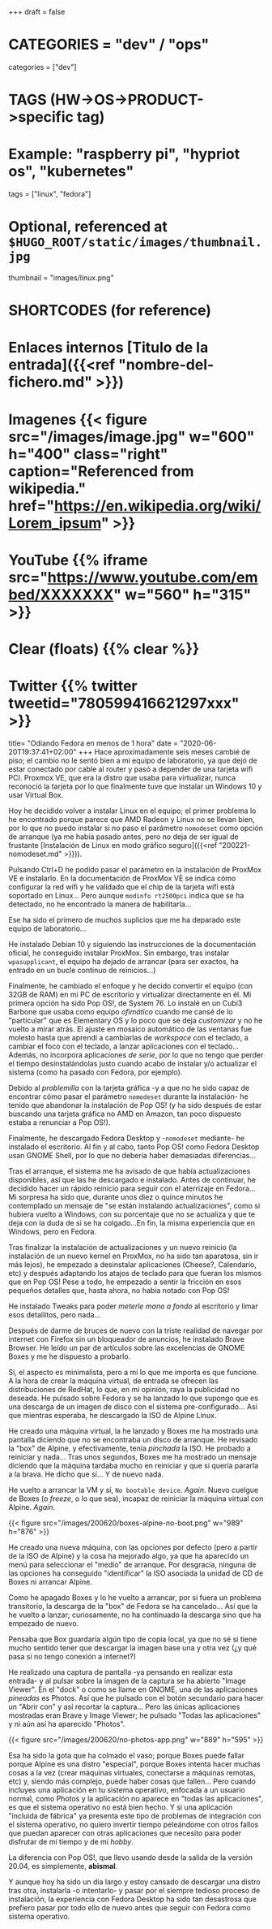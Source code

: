 +++
draft = false

# CATEGORIES = "dev" / "ops"
categories = ["dev"]
# TAGS (HW->OS->PRODUCT->specific tag)
# Example: "raspberry pi", "hypriot os", "kubernetes"

tags = ["linux", "fedora"]

# Optional, referenced at `$HUGO_ROOT/static/images/thumbnail.jpg`
thumbnail = "images/linux.png"

# SHORTCODES (for reference)

# Enlaces internos [Titulo de la entrada]({{<ref "nombre-del-fichero.md" >}})

# Imagenes {{< figure src="/images/image.jpg" w="600" h="400" class="right" caption="Referenced from wikipedia." href="https://en.wikipedia.org/wiki/Lorem_ipsum" >}}
# YouTube {{% iframe src="https://www.youtube.com/embed/XXXXXXX" w="560" h="315" >}}
# Clear (floats) {{% clear %}}
# Twitter {{% twitter tweetid="780599416621297xxx" >}}

title=  "Odiando Fedora en menos de 1 hora"
date = "2020-06-20T19:37:41+02:00"
+++
Hace aproximadamente seis meses cambié de piso; el cambio no le sentó bien a mi equipo de laboratorio, ya que dejó de estar conectado por cable al router y pasó a depender de una tarjeta wifi PCI. Proxmox VE, que era la distro que usaba para virtualizar, nunca reconoció la tarjeta por lo que finalmente tuve que instalar un Windows 10 y usar Virtual Box.

Hoy he decidido volver a instalar Linux en el equipo; el primer problema lo he encontrado porque parece que AMD Radeon y Linux no se llevan bien, por lo que no puedo instalar si no paso el parámetro `nomodeset` como opción de arranque (ya me había pasado antes, pero no deja de ser igual de frustante [Instalación de Linux en modo gráfico seguro]({{<ref "200221-nomodeset.md" >}})).

Pulsando Ctrl+D he podido pasar el parámetro en la instalación de ProxMox VE e instalarlo. En la documentación de ProxMox VE se indica cómo configurar la red wifi y he validado que el chip de la tarjeta wifi está soportado en Linux... Pero aunque `modinfo rt2500pci` indica que se ha detectado, no he encontrado la manera de habilitarla...

Ese ha sido el primero de muchos suplicios que me ha deparado este equipo de laboratorio...
<!--more-->

He instalado Debian 10 y siguiendo las instrucciones de la documentación oficial, he conseguido instalar ProxMox. Sin embargo, tras instalar `wpasupplicant`, el equipo ha dejado de arrancar (para ser exactos, ha entrado en un bucle continuo de reinicios...)

Finalmente, he cambiado el enfoque y he decido convertir el equipo (con 32GB de RAM) en mi PC de escritorio y virtualizar directamente en él. Mi primera opción ha sido Pop OS!, de System 76. Lo instalé en un Cubi3 Barbone que usaba como equipo *ofimático* cuando me cansé de lo "particular" que es Elementary OS y lo poco que se deja *customizar* y no he vuelto a mirar atrás. El ajuste en mosaico automático de las ventanas fue molesto hasta que aprendí a cambiarlas de *workspace* con el teclado, a cambiar el foco con el teclado, a lanzar aplicaciones con el teclado... Además, no incorpora aplicaciones *de serie*, por lo que no tengo que perder el tiempo desinstalándolas justo cuando acabo de instalar y/o actualizar el sistema (como ha pasado con Fedora, por ejemplo).

Debido al *problemilla* con la tarjeta gráfica -y a que no he sido capaz de encontrar cómo pasar el parámetro `nomodeset` durante la  instalación- he tenido que abandonar la instalación de Pop OS! (y ha sido después de estar buscando una tarjeta gráfica no AMD en Amazon, tan poco dispuesto estaba a renunciar a Pop OS!).

Finalmente, he descargado Fedora Desktop y -`nomodeset` mediante- he instalado el escritorio. Al fin y al cabo, tanto Pop OS! como Fedora Desktop usan GNOME Shell, por lo que no debería haber demasiadas diferencias...

Tras el arranque, el sistema me ha avisado de que había actualizaciones disponibles, así que las he descargado e instalado. Antes de continuar, he decidido hacer un rápido reinicio para seguir con el aterrizaje en Fedora... Mi sorpresa ha sido que, durante unos diez o quince minutos he contemplado un mensaje de "se están instalando actualizaciones", como si hubiera vuelto a Windows, con su porcentaje que no se actualiza y que te deja con la duda de si se ha colgado...En fin, la misma experiencia que en Windows, pero en Fedora.

Tras finalizar la instalación de actualizaciones y un nuevo reinicio (la instalación de un nuevo kernel en ProxMox, no ha sido tan aparatosa, sin ir más lejos), he empezado a desinstalar aplicaciones (Cheese?, Calendario, etc) y después adaptando los atajos de teclado para que fueran los mismos que en Pop OS! Pese a todo, he empezado a sentir la fricción en esos pequeños detalles que, hasta ahora, no había notado con Pop OS!

He instalado Tweaks para poder *meterle mano a fondo* al escritorio y limar esos detallitos, pero nada...

Después de darme de bruces de nuevo con la triste realidad de navegar por internet con Firefox sin un bloqueador de anuncios, he instalado Brave Browser. He leído un par de artículos sobre las excelencias de GNOME Boxes y me he dispuesto a probarlo.

Sí, el aspecto es minimalista, pero a mí lo que me importa es que funcione. A la hora de crear la máquina virtual, de entrada se ofrecen las distribuciones de RedHat, lo que, en mi opinión, raya la publicidad no deseada. He pulsado sobre Fedora y se ha lanzado lo que supongo que es una descarga de un imagen de disco con el sistema pre-configurado... Así que mientras esperaba, he descargado la ISO de Alpine Linux.

He creado una máquina virtual, la he lanzado y Boxes me ha mostrado una pantalla diciendo que no se encontraba un disco de arranque. He revisado la "box" de Alpine, y efectivamente, tenía *pinchada* la ISO. He probado a reiniciar y nada... Tras unos segundos, Boxes me ha mostrado un mensaje diciendo que la máquina tardaba mucho en reiniciar y que si quería pararla a la brava. He dicho que sí... Y de nuevo nada.

He vuelto a arrancar la VM y sí, `No bootable device`. *Again*. Nuevo cuelgue de Boxes (o *freeze*, o lo que sea), incapaz de reiniciar la máquina virtual con Alpine. *Again*.

{{< figure src="/images/200620/boxes-alpine-no-boot.png" w="989" h="876" >}}

He creado una nueva máquina, con las opciones por defecto (pero a partir de la ISO de Alpine) y la cosa ha mejorado algo, ya que ha aparecido un menú para seleccionar el "medio" de arranque. Por desgracia, ninguna de las opciones ha conseguido "identificar" la ISO asociada la unidad de CD de Boxes ni arrancar Alpine.

Como he apagado Boxes y lo he vuelto a arrancar, por si fuera un problema transitorio, la descarga de la "box" de Fedora se ha cancelado... Así que la he vuelto a lanzar; curiosamente, no ha continuado la descarga sino que ha empezado de nuevo.

Pensaba que Box guardaría algún tipo de copia local, ya que no sé si tiene mucho sentido tener que descargar la imagen base una y otra vez (¿y qué pasa si no tengo conexión a internet?)

He realizado una captura de pantalla -ya pensando en realizar esta entrada- y al pulsar sobre la imagen de la captura se ha abierto "Image Viewer". En el "dock" o como se llame en GNOME, una de las aplicaciones *pineadas* es Photos. Así que he pulsado con el botón secundario para hacer un "Abrir con" y así recortar la captura... Pero las únicas aplicaciones mostradas eran Brave y Image Viewer; he pulsado "Todas las aplicaciones" y ni aún así ha aparecido "Photos".

{{< figure src="/images/200620/no-photos-app.png" w="889" h="595" >}}

Esa ha sido la gota que ha colmado el vaso; porque Boxes puede fallar porque Alpine es una distro "especial", porque Boxes intenta hacer muchas cosas a la vez (crear máquinas virtuales, conectarse a máquinas remotas, etc) y, siendo más complejo, puede haber cosas que fallen... Pero cuando incluyes una aplicación en tu sistema operativo, enfocada a un usuario normal, como Photos y la aplicación no aparece en "todas las aplicaciones", es que el sistema operativo no está bien hecho. Y si una aplicación "incluida de fábrica" ya presenta este tipo de problemas de integración con el sistema operativo, no quiero invertir tiempo peleándome con otros fallos que puedan aparecer con otras aplicaciones que necesito para poder disfrutar de mi tiempo y de mi *hobby*.

La diferencia con Pop OS!, que llevo usando desde la salida de la versión 20.04, es simplemente, **abismal**.

Y aunque hoy ha sido un día largo y estoy cansado de descargar una distro tras otra, instalarla -o intentarlo- y pasar por el siempre tedioso proceso de instalación, la experiencia con Fedora Desktop ha sido tan desastrosa que prefiero pasar por todo ello de nuevo antes que seguir con Fedora como sistema operativo.
